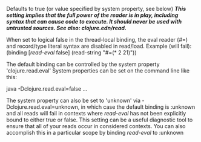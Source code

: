   Defaults to true (or value specified by system property, see below)
  ***This setting implies that the full power of the reader is in play,
  including syntax that can cause code to execute. It should never be
  used with untrusted sources. See also: clojure.edn/read.***

  When set to logical false in the thread-local binding,
  the eval reader (#=) and record/type literal syntax are disabled in read/load.
  Example (will fail): (binding [*read-eval* false] (read-string "#=(* 2 21)"))

  The default binding can be controlled by the system property
  'clojure.read.eval' System properties can be set on the command line
  like this:

  java -Dclojure.read.eval=false ...

  The system property can also be set to 'unknown' via
  -Dclojure.read.eval=unknown, in which case the default binding
  is :unknown and all reads will fail in contexts where *read-eval*
  has not been explicitly bound to either true or false. This setting
  can be a useful diagnostic tool to ensure that all of your reads
  occur in considered contexts. You can also accomplish this in a
  particular scope by binding *read-eval* to :unknown
  